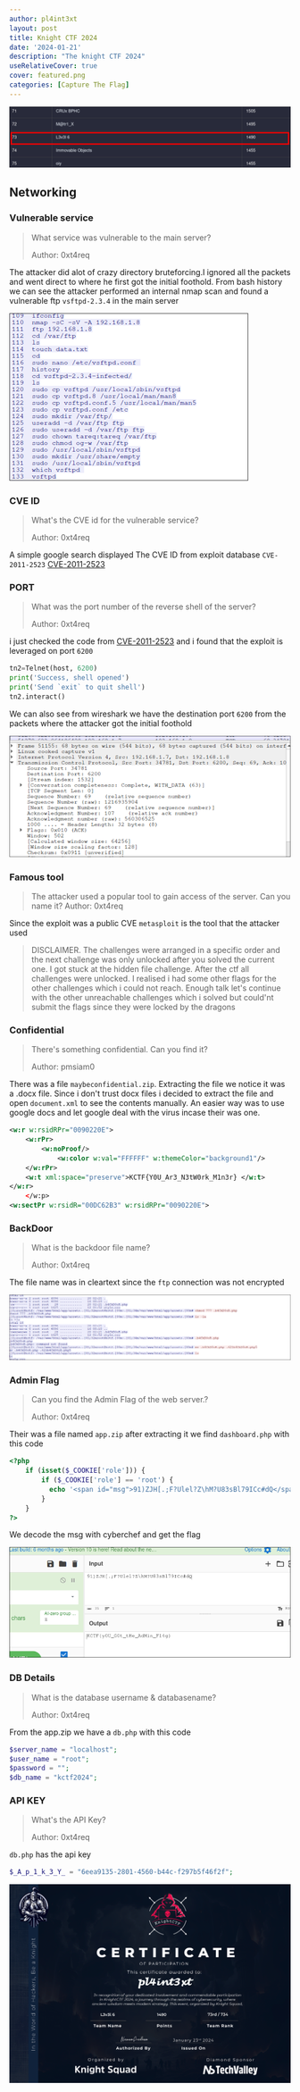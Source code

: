 ```yaml
---
author: pl4int3xt
layout: post
title: Knight CTF 2024
date: '2024-01-21'
description: "The knight CTF 2024"
useRelativeCover: true
cover: featured.png
categories: [Capture The Flag]
---
```


![img-description](6.png)

## Networking
### Vulnerable service
> What service was vulnerable to the main server?
>
> Author: 0xt4req

The attacker did alot of crazy directory bruteforcing.I ignored all the packets and went direct to where he first got the initial foothold. From bash history we can see the attacker performed an internal nmap scan and found a vulnerable ftp `vsftpd-2.3.4` in the main server

![img-description](1.png)

### CVE ID
> What's the CVE id for the vulnerable service?
>
> Author: 0xt4req

A simple google search displayed The CVE ID from exploit database `CVE-2011-2523`
[CVE-2011-2523](https://www.exploit-db.com/exploits/49757)

### PORT
> What was the port number of the reverse shell of the server?
>
> Author: 0xt4req

i just checked the code from [CVE-2011-2523](https://www.exploit-db.com/exploits/49757) and i found that the exploit is leveraged on port `6200`

```python
tn2=Telnet(host, 6200)
print('Success, shell opened')
print('Send `exit` to quit shell')
tn2.interact()
```

We can also see from wireshark we have the destination port `6200` from the packets where the attacker got the initial foothold

![img-description](5.png)

### Famous tool

> The attacker used a popular tool to gain access of the server. Can you name it?
> Author: 0xt4req

Since the exploit was a public CVE `metasploit` is the tool that the attacker used

> DISCLAIMER. The challenges were arranged in a specific order and the next challenge was only unlocked after you solved the current one. I got stuck at the hidden file challenge. After the ctf all challenges were unlocked. I realised i had some other flags for the other challenges which i could not reach. Enough talk let's continue with the other unreachable challenges which i solved but could'nt submit the flags since they were locked by the dragons

### Confidential
> There's something confidential. Can you find it?
>
> Author: pmsiam0

There was a file `maybeconfidential.zip`. Extracting the file we notice it was a .docx file. Since i don't trust docx files i decided to extract the file and open `document.xml` to see the contents manually. An easier way was to use google docs and let google deal with the virus incase their was one.

```xml
<w:r w:rsidRPr="0090220E">
    <w:rPr>
        <w:noProof/>
            <w:color w:val="FFFFFF" w:themeColor="background1"/>
    </w:rPr>
    <w:t xml:space="preserve">KCTF{Y0U_Ar3_N3tW0rk_M1n3r} </w:t>
</w:r>
    </w:p>
<w:sectPr w:rsidR="00DC62B3" w:rsidRPr="0090220E">
```

### BackDoor
> What is the backdoor file name?
>
> Author: 0xt4req

The file name was in cleartext since the `ftp` connection was not encrypted

![img-description](2.png)

### Admin Flag

> Can you find the Admin Flag of the web server.?
>
> Author: 0xt4req

Their was a file named `app.zip` after extracting it we find `dashboard.php` with this code

```php
<?php
    if (isset($_COOKIE['role'])) {
        if ($_COOKIE['role'] == 'root') {
          echo '<span id="msg">91)ZJH[.;F?Ulel?Z\hM?U83sBl79ICc#dQ</span>';
        }
    }
?>
```

We decode the msg with cyberchef and get the flag

![img-description](4.png)

### DB Details

> What is the database username & databasename?
>
> Author: 0xt4req

From the app.zip we have a `db.php` with this code

```php
$server_name = "localhost";
$user_name = "root";
$password = "";
$db_name = "kctf2024";
```
### API KEY
> What's the API Key?
>
> Author: 0xt4req

`db.php` has the api key

```php
$_A_p_1_k_3_Y_ = "6eea9135-2801-4560-b44c-f297b5f46f2f";
```

![img-description](certificate.png)